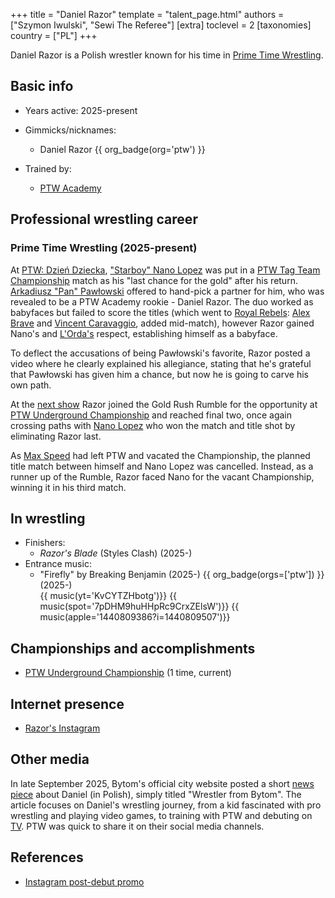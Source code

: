 +++
title = "Daniel Razor"
template = "talent_page.html"
authors = ["Szymon Iwulski", "Sewi The Referee"]
[extra]
toclevel = 2
[taxonomies]
country = ["PL"]
+++

Daniel Razor is a Polish wrestler known for his time in [Prime Time Wrestling](@/o/ptw.md).

## Basic info

* Years active: 2025-present
* Gimmicks/nicknames:
  - Daniel Razor {{ org_badge(org='ptw') }}
  
* Trained by:
  - [PTW Academy](@/o/ptw-academy.md)
 
## Professional wrestling career

### Prime Time Wrestling (2025-present)

At [PTW: Dzień Dziecka](@/e/ptw/2025-05-31-ptw-dzien-dziecka.md), ["Starboy" Nano Lopez](@/w/nano-lopez.md) was put in a [PTW Tag Team Championship](@/c/ptw-tag-team-championship.md) match as his "last chance for the gold" after his return. [Arkadiusz "Pan" Pawłowski](@/w/pan-pawlowski.md) offered to hand-pick a partner for him, who was revealed to be a PTW Academy rookie - Daniel Razor. The duo worked as babyfaces but failed to score the titles (which went to [Royal Rebels](@/tt/royal-rebels.md): [Alex Brave](@/w/alex-brave.md) and [Vincent Caravaggio](@/w/vincent-caravaggio.md), added mid-match), however Razor gained Nano's and [L'Orda's](@/tt/l-orda.md) respect, establishing himself as a babyface.

To deflect the accusations of being Pawłowski's favorite, Razor posted a video where he clearly explained his allegiance, stating that he's grateful that Pawłowski has given him a chance, but now he is going to carve his own path.

At the [next show](@/e/ptw/2025-06-28-ptw-zloto-dla-zuchwalych.md) Razor joined the Gold Rush Rumble for the opportunity at [PTW Underground Championship](@/c/ptw-underground-championship.md) and reached final two, once again crossing paths with [Nano Lopez](@/w/nano-lopez.md) who won the match and title shot by eliminating Razor last. 

As [Max Speed](@/w/max-speed.md) had left PTW and vacated the Championship, the planned title match between himself and Nano Lopez was cancelled. Instead, as a runner up of the Rumble, Razor faced Nano for the vacant Championship, winning it in his third match.

## In wrestling

* Finishers:
  - _Razor's Blade_ (Styles Clash) (2025-)
* Entrance music:
  - "Firefly" by Breaking Benjamin (2025-)
    {{ org_badge(orgs=['ptw']) }} (2025-) <br>
    {{ music(yt='KvCYTZHbotg')}}
    {{ music(spot='7pDHM9huHHpRc9CrxZElsW')}}
    {{ music(apple='1440809386?i=1440809507')}}

## Championships and accomplishments

* [PTW Underground Championship](@/c/ptw-underground-championship.md) (1 time, current)

## Internet presence

* [Razor's Instagram](https://www.instagram.com/real.razor.ptw/)

## Other media

In late September 2025, Bytom's official city website posted a short [news piece][wrestler-from-bytom] about Daniel (in Polish), simply titled "Wrestler from Bytom".
The article focuses on Daniel's wrestling journey, from a kid fascinated with pro wrestling and playing video games, to training with PTW and debuting on [TV](@/a/wrestling-on-tv.md). PTW was quick to share it on their social media channels.

## References

* [Instagram post-debut promo](https://www.instagram.com/p/DKm_XeXtyoz/)

[wrestler-from-bytom]: https://www.bytom.pl/aktualnosci/index/Wrestler-z-Bytomia-/idn:45109
